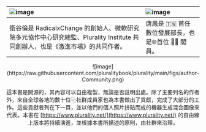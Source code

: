 | ![image](https://raw.githubusercontent.com/pluralitybook/plurality/main/figs/author-Glen.png)                                                                      | ![image](https://raw.githubusercontent.com/pluralitybook/plurality/main/figs/author-Audrey.png)                      |
| :------------------------------------------------------------------------------------------------------------------------------------------------------- | :--------------------------------------------------------------------------------------------------------- |
| 衛谷倫是 RadicalxChange 的創始人、微軟研究院多元協作中心研究總監、Plurality Institute 共同創辦人，也是《激進市場》的共同作者。 | 唐鳳是 🇹🇼 首任數位發展部長，也是🌐首位 🏳️‍⚧️ 閣員。 |

<div align="center">
![image](https://raw.githubusercontent.com/pluralitybook/plurality/main/figs/author-Community.png)

這本書是開源的，其內容可以自由複製，無論是否註明出處。除了主要列名的作者外，來自全球各地的數十位⿻社群成員家也為本書做出了貢獻，完成了大部分的工作。這些貢獻者列在下一頁，並以他們的個人照片拼貼而成的機器生成混合圖像來代表。本書在 [https://www.plurality.net/](https://www.plurality.net/) 的自由線上版本將持續演進，並根據本書所描述的原則，由社群來治理。
</div>
